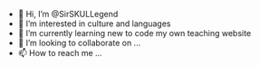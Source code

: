 - 👋 Hi, I’m @SirSKULLegend
- 👀 I’m interested in culture and languages
- 🌱 I’m currently learning new to code my own teaching website
- 💞️ I’m looking to collaborate on ...
- 📫 How to reach me ...

<!---
SirSKULLegend/SirSKULLegend is a ✨ special ✨ repository because its `README.md` (this file) appears on your GitHub profile.
You can click the Preview link to take a look at your changes.
--->
